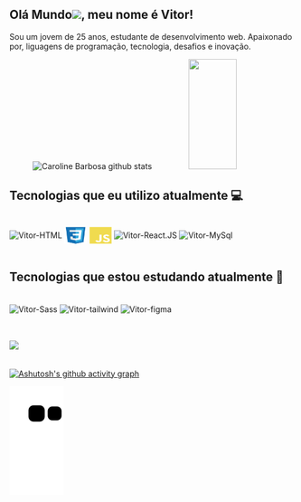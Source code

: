 ## Olá Mundo<img src="https://raw.githubusercontent.com/kaueMarques/kaueMarques/master/hi.gif" height="30px">, meu nome é Vitor!

Sou um jovem de 25 anos, estudante de desenvolvimento web.
Apaixonado por, liguagens de programação, tecnologia,
desafios e inovação.

<div align="center">
  <img width="49%" height="195px" src="https://github-readme-stats.vercel.app/api?username=vitorl1maa&show_icons=true&count_private=true&hide_border=true&title_color=FFE600&icon_color=FFE600&text_color=c9d1d9&bg_color=0d1117" alt="Caroline Barbosa github stats" /> 
  <img width="41%" height="195px" src="https://github-readme-stats.vercel.app/api/top-langs/?username=vitorl1maa&layout=compact&hide_border=true&title_color=FFE600&text_color=c9d1d9&bg_color=0d1117" />
</div>

## Tecnologias que eu utilizo atualmente 💻

<div style="display: inline_block"></br>
    <img align="center" alt="Vitor-HTML" height="30" width="40" src="https://cdn.jsdelivr.net/gh/devicons/devicon/icons/html5/html5-original.svg">
    <img align="center" alt="Vitor-CSS" height="30" width="40" src="https://raw.githubusercontent.com/devicons/devicon/master/icons/css3/css3-original.svg">
    <img align="center" alt="Vitor-Js" height="30" width="40" src="https://raw.githubusercontent.com/devicons/devicon/master/icons/javascript/javascript-plain.svg">
    <img align="center" alt="Vitor-React.JS" height="60" width="40" src="https://cdn.jsdelivr.net/gh/devicons/devicon/icons/react/react-original-wordmark.svg">
    <img align="center" alt="Vitor-MySql" height="60" width="60" src="https://cdn.jsdelivr.net/gh/devicons/devicon/icons/mysql/mysql-original-wordmark.svg">

    
</div></br>

 ## Tecnologias que estou estudando atualmente 📖  
   
   <div style="display: inline_block"></br>
     <img align="center" alt="Vitor-Sass" height="60" width="40" src="https://cdn.jsdelivr.net/gh/devicons/devicon/icons/sass/sass-original.svg">
    <img align="center" alt="Vitor-tailwind" height="60" width="40" src="https://cdn.jsdelivr.net/gh/devicons/devicon/icons/tailwindcss/tailwindcss-plain.svg">
     <img align="center" alt="Vitor-figma" height="60" width="40" src="https://cdn.jsdelivr.net/gh/devicons/devicon/icons/figma/figma-original.svg">
   </div></br>
   
   ##
   
   <div>
       <a href="https://www.linkedin.com/in/vitor-lima-591aa4146" target="_blank"><img src="https://img.shields.io/badge/-LinkedIn-%230077B5?style=for-the-badge&logo=linkedin&logoColor=white" target="_blank"></a> 
   </div>

<div style="display: inline_block"></br>

[![Ashutosh's github activity graph](https://github-readme-activity-graph.cyclic.app/graph?username=vitorl1maa&bg_color=0d1117&color=d3e548&line=ffe600&point=ffffff&area=true&hide_border=true)](https://github.com/ashutosh00710/github-readme-activity-graph)



![Snake animation](https://github.com/vitorl1maa/vitorl1maa/blob/output/github-contribution-grid-snake.svg)

</div>



